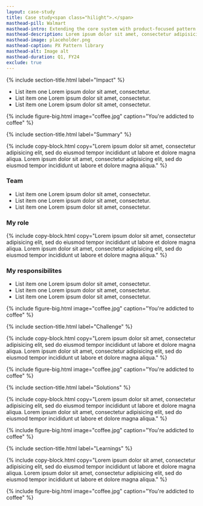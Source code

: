 ```yaml
---
layout: case-study
title: Case study<span class="hilight">.</span>
masthead-pill: Walmart
masthead-intro: Extending the core system with product-focused pattern libraries
masthead-description: Lorem ipsum dolor sit amet, consectetur adipisicing elit, sed do eiusmod tempor incididunt ut labore et dolore magna aliqua.
masthead-image: placeholder.png
masthead-caption: PX Pattern library
masthead-alt: Image alt
masthead-duration: Q1, FY24
exclude: true
---
```


{% include section-title.html label="Impact" %}

- List item one Lorem ipsum dolor sit amet, consectetur.
- List item one Lorem ipsum dolor sit amet, consectetur.
- List item one Lorem ipsum dolor sit amet, consectetur.

{% include figure-big.html image="coffee.jpg" caption="You're addicted to coffee" %}

{% include section-title.html label="Summary" %}

{% include copy-block.html copy="Lorem ipsum dolor sit amet, consectetur adipisicing elit, sed do eiusmod tempor incididunt ut labore et dolore magna aliqua. Lorem ipsum dolor sit amet, consectetur adipisicing elit, sed do eiusmod tempor incididunt ut labore et dolore magna aliqua." %}

### Team 

- List item one Lorem ipsum dolor sit amet, consectetur.
- List item one Lorem ipsum dolor sit amet, consectetur.
- List item one Lorem ipsum dolor sit amet, consectetur.

### My role 

{% include copy-block.html copy="Lorem ipsum dolor sit amet, consectetur adipisicing elit, sed do eiusmod tempor incididunt ut labore et dolore magna aliqua. Lorem ipsum dolor sit amet, consectetur adipisicing elit, sed do eiusmod tempor incididunt ut labore et dolore magna aliqua." %}

### My responsibilites 

- List item one Lorem ipsum dolor sit amet, consectetur.
- List item one Lorem ipsum dolor sit amet, consectetur.
- List item one Lorem ipsum dolor sit amet, consectetur.

{% include figure-big.html image="coffee.jpg" caption="You're addicted to coffee" %}

{% include section-title.html label="Challenge" %}

{% include copy-block.html copy="Lorem ipsum dolor sit amet, consectetur adipisicing elit, sed do eiusmod tempor incididunt ut labore et dolore magna aliqua. Lorem ipsum dolor sit amet, consectetur adipisicing elit, sed do eiusmod tempor incididunt ut labore et dolore magna aliqua." %}

{% include figure-big.html image="coffee.jpg" caption="You're addicted to coffee" %}

{% include section-title.html label="Solutions" %}

{% include copy-block.html copy="Lorem ipsum dolor sit amet, consectetur adipisicing elit, sed do eiusmod tempor incididunt ut labore et dolore magna aliqua. Lorem ipsum dolor sit amet, consectetur adipisicing elit, sed do eiusmod tempor incididunt ut labore et dolore magna aliqua." %}

{% include figure-big.html image="coffee.jpg" caption="You're addicted to coffee" %}

{% include section-title.html label="Learnings" %}

{% include copy-block.html copy="Lorem ipsum dolor sit amet, consectetur adipisicing elit, sed do eiusmod tempor incididunt ut labore et dolore magna aliqua. Lorem ipsum dolor sit amet, consectetur adipisicing elit, sed do eiusmod tempor incididunt ut labore et dolore magna aliqua." %}

{% include figure-big.html image="coffee.jpg" caption="You're addicted to coffee" %}